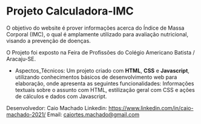 # Projeto Calculadora-IMC

O objetivo do website é prover informações acerca do Índice de Massa Corporal (IMC), o qual é amplamente utilizado para avaliação nutricional, visando a prevenção de doenças.

O Projeto foi exposto na Feira de Profissões do Colégio Americano Batista / Aracaju-SE.

- Aspectos_Técnicos:
Um projeto criado com **HTML**, **CSS** e **Javascript**, utilizando conhecimentos básicos de desenvolvimento web para elaboração, onde apresenta as seguintes funcionalidades: Informações textuais sobre o assunto com HTML, estilização geral com CSS e ações de cálculos e dados com Javascript.

Desenvolvedor: Caio Machado
Linkedin: https://www.linkedin.com/in/caio-machado-2021/
Email: caiortes.machado@gmail.com




